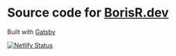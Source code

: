 <h1>
  Source code for <a href="https://borisr.dev">BorisR.dev</a>
</h1>
<p>
  Built with <a href="https://www.gatsbyjs.org">Gatsby</a>
</p>

[![Netlify Status](https://api.netlify.com/api/v1/badges/a9bc6256-0e36-459c-9415-bee668dc5912/deploy-status)](https://app.netlify.com/sites/borisr/deploys)
